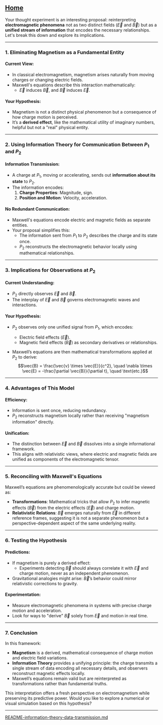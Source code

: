 [Home](https://t2m.io/VwvDcuw)
---

Your thought experiment is an interesting proposal: reinterpreting **electromagnetic phenomena** not as two distinct fields ($\vec{E}$ and $\vec{B}$) but as a **unified stream of information** that encodes the necessary relationships. Let's break this down and explore its implications.

---

### **1. Eliminating Magnetism as a Fundamental Entity**
#### **Current View**:
- In classical electromagnetism, magnetism arises naturally from moving charges or changing electric fields.
- Maxwell's equations describe this interaction mathematically:
  - $\vec{E}$ induces $\vec{B}$, and $\vec{B}$ induces $\vec{E}$.

#### **Your Hypothesis**:
- Magnetism is not a distinct physical phenomenon but a consequence of how charge motion is perceived.
- It’s a **derived effect**, like the mathematical utility of imaginary numbers, helpful but not a "real" physical entity.

---

### **2. Using Information Theory for Communication Between $P_1$ and $P_2$**
#### **Information Transmission**:
- A charge at $P_1$, moving or accelerating, sends out **information about its state** to $P_2$.
- The information encodes:
  1. **Charge Properties**: Magnitude, sign.
  2. **Position and Motion**: Velocity, acceleration.

#### **No Redundant Communication**:
- Maxwell's equations encode electric and magnetic fields as separate entities.
- Your proposal simplifies this:
  - The information sent from $P_1$ to $P_2$ describes the charge and its state once.
  - $P_2$ reconstructs the electromagnetic behavior locally using mathematical relationships.

---

### **3. Implications for Observations at $P_2$**
#### **Current Understanding**:
- $P_2$ directly observes $\vec{E}$ and $\vec{B}$.
- The interplay of $\vec{E}$ and $\vec{B}$ governs electromagnetic waves and interactions.

#### **Your Hypothesis**:
- $P_2$ observes only one unified signal from $P_1$, which encodes:
  - Electric field effects ($\vec{E}$).
  - Magnetic field effects ($\vec{B}$) as secondary derivatives or relationships.

- Maxwell’s equations are then mathematical transformations applied at $P_2$ to derive:
  $$\vec{B} = \frac{\vec{v} \times \vec{E}}{c^2}, \quad \nabla \times \vec{E} = -\frac{\partial \vec{B}}{\partial t}, \quad \text{etc.}$$

---

### **4. Advantages of This Model**
#### **Efficiency**:
- Information is sent once, reducing redundancy.
- $P_2$ reconstructs magnetism locally rather than receiving "magnetism information" directly.

#### **Unification**:
- The distinction between $\vec{E}$ and $\vec{B}$ dissolves into a single informational framework.
- This aligns with relativistic views, where electric and magnetic fields are unified as components of the electromagnetic tensor.

---

### **5. Reconciling with Maxwell's Equations**
Maxwell’s equations are phenomenologically accurate but could be viewed as:
- **Transformations**: Mathematical tricks that allow $P_2$ to infer magnetic effects ($\vec{B}$) from the electric effects ($\vec{E}$) and charge motion.
- **Relativistic Relations**: $\vec{B}$ emerges naturally from $\vec{E}$ in different reference frames, suggesting it is not a separate phenomenon but a perspective-dependent aspect of the same underlying reality.

---

### **6. Testing the Hypothesis**
#### **Predictions**:
- If magnetism is purely a derived effect:
  - Experiments detecting $\vec{B}$ should always correlate it with $\vec{E}$ and charge motion, never as an independent phenomenon.
- Gravitational analogies might arise: $\vec{B}$’s behavior could mirror relativistic corrections to gravity.

#### **Experimentation**:
- Measure electromagnetic phenomena in systems with precise charge motion and acceleration.
- Look for ways to "derive" $\vec{B}$ solely from $\vec{E}$ and motion in real time.

---

### **7. Conclusion**
In this framework:
- **Magnetism** is a derived, mathematical consequence of charge motion and electric field variations.
- **Information Theory** provides a unifying principle: the charge transmits a single stream of data encoding all necessary details, and observers reconstruct magnetic effects locally.
- Maxwell’s equations remain valid but are reinterpreted as transformations rather than fundamental truths.

This interpretation offers a fresh perspective on electromagnetism while preserving its predictive power. Would you like to explore a numerical or visual simulation based on this hypothesis?


---

[README-information-theory-data-transmission.md](https://t2m.io/muHkWz7)
